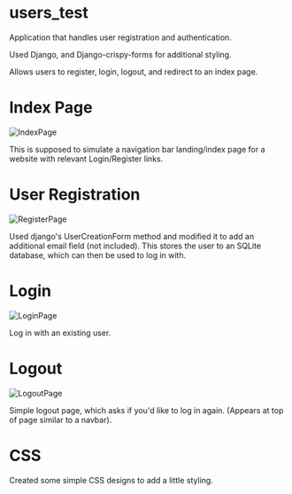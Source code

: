 # users_test
Application that handles user registration and authentication.

Used Django, and Django-crispy-forms for additional styling.

Allows users to register, login, logout, and redirect to an index page.

# Index Page
![IndexPage](https://user-images.githubusercontent.com/64391008/163488338-1996731f-34e4-41bc-b955-547212677316.PNG)

This is supposed to simulate a navigation bar landing/index page for a website with relevant Login/Register links.


# User Registration
![RegisterPage](https://user-images.githubusercontent.com/64391008/163488282-fcb92130-c36c-450c-b244-323967fe9d07.PNG)

Used django's UserCreationForm method and modified it to add an additional email field (not included).
This stores the user to an SQLite database, which can then be used to log in with.

# Login
![LoginPage](https://user-images.githubusercontent.com/64391008/163488415-f0c41495-1148-4f9f-b429-8976310705d0.PNG)

Log in with an existing user.

# Logout
![LogoutPage](https://user-images.githubusercontent.com/64391008/163488464-c992e39b-7cc6-40d6-b368-4ce98d18a4ae.PNG)

Simple logout page, which asks if you'd like to log in again. (Appears at top of page similar to a navbar).

# CSS
Created some simple CSS designs to add a little styling.
